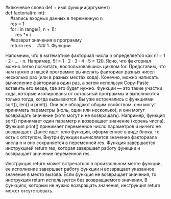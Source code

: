 #ключевое слово def + имя функции(аргумент)  
def factorial(n: int):  
    #запись входных данных в переменную n  
    res = 1  
    for i in range(1, n + 1):  
        res *= i  
    #возврат значения в программу  
    return res
    ### 1. Функции

Напомним, что в математике факториал числа n определяется как n! = 1 ⋅ 2 ⋅ ... ⋅ n. Например, 5! = 1 ⋅ 2 ⋅ 3 ⋅ 4 ⋅ 5 = 120. Ясно, что факториал можно легко посчитать, воспользовавшись циклом for. Представим, что нам нужно в нашей программе вычислять факториал разных чисел несколько раз (или в разных местах кода). Конечно, можно написать вычисление факториала один раз, а затем используя Copy-Paste вставить его везде, где это будет нужно.
Функции — это такие участки кода, которые изолированы от остальный программы и выполняются только тогда, когда вызываются. Вы уже встречались с функциями sqrt(), len() и print(). Они все обладают общим свойством: они могут принимать параметры (ноль, один или несколько), и они могут возвращать значение (хотя могут и не возвращать). Например, функция sqrt() принимает один параметр и возвращает значение (корень числа). Функция print() принимает переменное число параметров и ничего не возвращает.
Далее идет тело функции, оформленное в виде блока, то есть с отступом. Внутри функции вычисляется значение факториала числа n и оно сохраняется в переменной res. Функция завершается инструкцией return res, которая завершает работу функции и возвращает значение переменной res.

Инструкция return может встречаться в произвольном месте функции, ее исполнение завершает работу функции и возвращает указанное значение в место вызова. Если функция не возвращает значения, то инструкция return используется без возвращаемого значения. В функциях, которым не нужно возвращать значения, инструкция return может отсутствовать.
